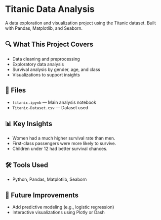 # Titanic Data Analysis

A data exploration and visualization project using the Titanic dataset. Built with Pandas, Matplotlib, and Seaborn.

## 🔍 What This Project Covers
- Data cleaning and preprocessing
- Exploratory data analysis
- Survival analysis by gender, age, and class
- Visualizations to support insights

## 📁 Files
- `titanic.ipynb` — Main analysis notebook
- `Titanic-Dataset.csv` — Dataset used

## 📊 Key Insights
- Women had a much higher survival rate than men.
- First-class passengers were more likely to survive.
- Children under 12 had better survival chances.

## 🛠️ Tools Used
- Python, Pandas, Matplotlib, Seaborn

## 🧠 Future Improvements
- Add predictive modeling (e.g., logistic regression)
- Interactive visualizations using Plotly or Dash

